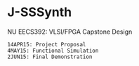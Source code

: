 # J-SSSynth
NU EECS392: VLSI/FPGA Capstone Design

```
14APR15: Project Proposal
4MAY15: Functional Simulation
2JUN15: Final Demonstration
```
